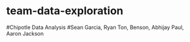 # team-data-exploration
#Chipotle Data Analysis
#Sean Garcia, Ryan Ton, Benson, Abhijay Paul, Aaron Jackson
